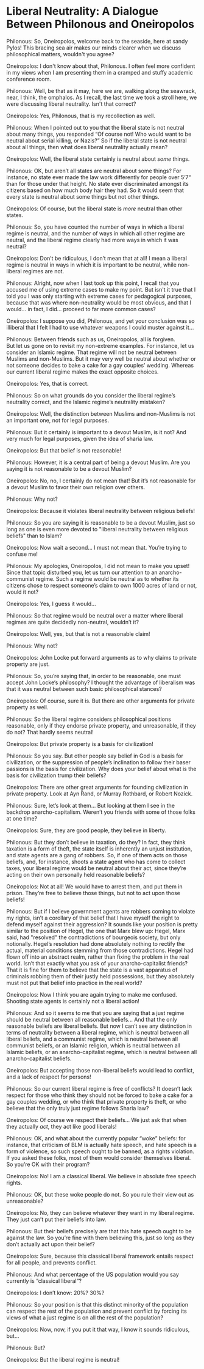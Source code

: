 # Liberal Neutrality: A Dialogue Between Philonous and Oneiropolos

Philonous: So, Oneiropolos, welcome back to the seaside, here at sandy Pylos!
This bracing sea air makes our minds clearer when we discuss philosophical
matters, wouldn't you agree?

Oneiropolos: I don't know about that, Philonous. I often feel more confident in
my views when I am presenting them in a cramped and stuffy academic conference
room.

Philonous: Well, be that as it may, here we are, walking along the seawrack,
near, I think, the omphalos. As I recall, the last time we took a stroll here,
we were discussing liberal neutrality. Isn't that correct?

Oneiropolos: Yes, Philonous, that is my recollection as well.

Philonous: When I pointed out to you that the liberal state is not neutral about many
things, you responded “Of course not! Who would want to be neutral about serial
killing, or Nazis?” So if the liberal state is not neutral about all things,
then what does liberal neutrality actually mean?

Oneiropolos: Well, the liberal state certainly is neutral about *some* things.

Philonous: OK, but aren’t all states are neutral about some things? For instance, no state
ever made the law work differently for people over 5‘7“ than for those under
that height. No state ever discriminated amongst its citizens based on how much
body hair they had. So it would seem that every state is neutral about some
things but not other things.

Oneiropolos: Of course, but the liberal state is *more* neutral than other states.

Philonous: So, you have counted the number of ways in which a liberal regime is neutral,
and the number of ways in which all other regime are neutral, and the liberal
regime clearly had more ways in which it was neutral?

Oneiropolos: Don’t be ridiculous, I don’t mean that at all! I mean a liberal
regime is neutral in ways in which it is important to be neutral, while
non-liberal regimes are not.

Philonous: Alright, now when I last took up this point, I recall that you
accused me of using extreme cases to make my point. But isn't it true that I
told you I was only starting with extreme cases for pedagogical purposes,
because that was where non-neutrality would be most obvious, and that I
would... in fact, I did... proceed to far more common cases?

Oneiropolos: I suppose you did, Philonous, and yet your conclusion was so
illiberal that I felt I had to use whatever weapons I could muster against
it...

Philonous: Between friends such as us, Oneiropolos, all is forgiven.  
But let us gone on to revisit my non-extreme examples.
For instance, let us consider an Islamic regime. That regime will not be
neutral between Muslims and non-Muslims. But it may very well be neutral about
whether or not someone decides to bake a cake for a gay couples’ wedding.
Whereas our current liberal regime makes the exact opposite
choices.

Oneiropolos: Yes, that is correct.

Philonous: So on what grounds do you consider the liberal regime’s
neutrality correct, and the Islamic regime’s neutrality mistaken?

Oneiropolos: Well, the distinction between Muslims and non-Muslims is not an
important one, not for legal purposes.

Philonous: But it certainly is important to a devout Muslim, is it not? And very much for
legal purposes, given the idea of sharia law. 

Oneiropolos: But that belief is not reasonable!

Philonous: However, it is a central part of being a devout Muslim. Are you saying it is
not reasonable to be a devout Muslim?

Oneiropolos: No, no, I certainly do not mean that! But it’s not reasonable for
a devout Muslim to favor their own religion over others.

Philonous: Why not?

Oneiropolos: Because it violates liberal neutrality between religious beliefs!

Philonous: So you are saying it is reasonable to be a devout Muslim, just so
long as one is even more devoted to "liberal neutrality between religious
beliefs" than to Islam?

Oneiropolos: Now wait a second... I must not mean that. You’re trying to confuse me!

Philonous: My apologies, Oneiropolos, I did not mean to make you upset!
Since that topic disturbed you, let us turn our attention to an
anarcho-communist regime. Such a regime would be neutral as to whether its
citizens chose to respect someone’s claim to own 1000 acres of land or not,
would it not?

Oneiropolos: Yes, I guess it would...

Philonous: So that regime would be neutral over a matter where liberal regimes
are quite decidedly non-neutral, wouldn’t it?

Oneiropolos: Well, yes, but that is not a reasonable claim!

Philonous: Why not?

Oneiropolos: John Locke put forward arguments as to why claims to private property are just.

Philonous: So, you’re saying that, in order to be reasonable, one must accept
John Locke‘s philosophy? I thought the advantage of liberalism was that it was
neutral between such basic philosophical stances?

Oneiropolos: Of course, sure it is. But there are other arguments for private property as well.

Philonous: So the liberal regime considers philosophical positions reasonable, only if
they endorse private property, and unreasonable, if they do not? That hardly
seems neutral!

Oneiropolos: But private property is a basis for civilization!

Philonous: So you say. But other people say belief in God is a basis for civilization, or
the suppression of people’s inclination to follow their baser passions is the
basis for civilization. Why does your belief about what is the basis for
civilization trump their beliefs?

Oneiropolos: There are other great arguments for founding civilization in private property.
Look at Ayn Rand, or Murray Rothbard, or Robert Nozick.

Philonous: Sure, let’s look at them... But looking at them I see in the backdrop
anarcho-capitalism. Weren’t you friends with some of those folks at one time?

Oneiropolos: Sure, they are good people, they believe in liberty.

Philonous: But they don’t believe in taxation, do they? In fact, they think
taxation is a form of theft, the state itself is inherently an unjust
institution, and state agents are a gang of robbers. So, if one of them acts on
those beliefs, and, for instance, shoots a state agent who has come to collect
taxes, your liberal regime would be neutral about their act, since they’re
acting on their own personally held reasonable beliefs?

Oneiropolos: Not at all! We would have to arrest them, and put them in prison. They’re free
to believe those things, but not to act upon those beliefs!

Philonous: But if I believe government agents are robbers coming to violate my rights,
isn’t a corollary of that belief that I have myself the right to defend myself
against their aggression? It sounds like your position is pretty similar to the
position of Hegel, the one that Marx blew up: Hegel, Marx said, had "resolved" the
contradictions of bourgeois society, but only notionally. Hegel’s resolution
had done absolutely nothing to rectify the actual, material conditions stemming
from those contradictions. Hegel had flown off into an abstract realm, rather
than fixing the problem in the real world. Isn’t that exactly what you ask of
your anarcho-capitalist friends? That it is fine for them to believe that the
state is a vast apparatus of criminals robbing them of their justly held
possessions, but they absolutely must not put that belief into practice in the
real world?

Oneiropolos: Now I think you are again trying to make me confused. Shooting
state agents is certainly not a liberal action!

Philonous: And so it seems to me that you are saying that a just regime should be neutral
between all reasonable beliefs... And that the only reasonable beliefs are
liberal beliefs. But now I can’t see any distinction in terms of neutrality
between a liberal regime, which is neutral between all liberal beliefs, and a
communist regime, which is neutral between all communist beliefs, or an Islamic
religion, which is neutral between all Islamic beliefs, or an
anarcho-capitalist regime, which is neutral between all anarcho-capitalist
beliefs.

Oneiropolos: But accepting those non-liberal beliefs would lead to conflict,
and a lack of respect for persons!

Philonous: So our current liberal regime is free of conflicts? It doesn’t lack respect for
those who think they should not be forced to bake a cake for a gay couples
wedding, or who think that private property is theft, or who believe that the
only truly just regime follows Sharia law?

Oneiropolos: Of course we respect their beliefs...
We just ask that when they actually *act*, they act like good liberals!

Philonous: OK, and what about the currently popular “woke” beliefs:
for instance, that criticism of BLM is actually hate speech, and hate
speech is a form of violence, so such speech ought to be banned, as a rights
violation. If you asked these folks, most of them would consider themselves
liberal. So you’re OK with their program?

Oneiropolos: No! I am a classical liberal. We believe in absolute free speech rights.

Philonous: OK, but these woke people do not. So you rule their view out as unreasonable?

Oneiropolos: No, they can believe whatever they want in my liberal regime. They just can’t
put their beliefs into law.

Philonous: But their beliefs precisely are that this hate speech ought to be against the
law. So you’re fine with them believing this, just so long as they don’t
actually act upon their belief?

Oneiropolos: Sure, because this classical liberal framework entails respect for
all people, and prevents conflict. 

Philonous: And what percentage of the US population would you say currently is
“classical liberal“?

Oneiropolos: I don’t know: 20%? 30%?

Philonous: So your position is that this distinct minority of the population
can respect the rest of the population and prevent conflict by forcing its
views of what a just regime is on all the rest of the population?

Oneiropolos: Now, now, if you put it that way, I know it sounds ridiculous, but...

Philonous: But?

Oneiropolos: But the liberal regime is neutral!






